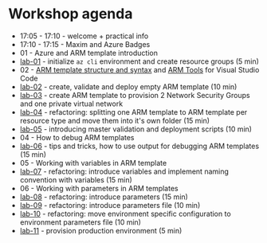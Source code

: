 # Workshop agenda

* 17:05 - 17:10 - welcome + practical info
* 17:10 - 17:15 - Maxim and Azure Badges
* 01 - Azure and ARM template introduction
* [lab-01](labs/lab-01/readme.md) - initialize `az cli` environment and create resource groups (5 min)
* 02 - [ARM template structure and syntax](https://docs.microsoft.com/en-us/azure/azure-resource-manager/templates/template-syntax) and [ARM Tools](https://marketplace.visualstudio.com/items?itemName=msazurermtools.azurerm-vscode-tools) for Visual Studio Code
* [lab-02](labs/lab-02/readme.md) - create, validate and deploy empty ARM template (10 min)
* [lab-03](labs/lab-03/readme.md) - create ARM template to provision 2 Network Security Groups and one private virtual network
* [lab-04](labs/lab-04/readme.md) - refactoring: splitting one ARM template to ARM template per resource type and move them into it's own folder (15 min)
* [lab-05](labs/lab-05/readme.md) - introducing master validation and deployment scripts (10 min)
* 04 - How to debug ARM templates
* [lab-06](labs/lab-06/readme.md) - tips and tricks, how to use output for debugging ARM templates (15 min)
* 05 - Working with variables in ARM template
* [lab-07](labs/lab-07/readme.md) - refactoring: introduce variables and implement naming convention with variables (15 min)
* 06 - Working with parameters in ARM  templates
* [lab-08](labs/lab-08/readme.md) - refactoring: introduce parameters (15 min)
* [lab-09](labs/lab-09/readme.md) - refactoring: introduce parameters file (10 min)
* [lab-10](labs/lab-10/readme.md) - refactoring: move environment specific configuration to environment parameters file (10 min)
* [lab-11](labs/lab-11/readme.md) - provision production environment (5 min)

